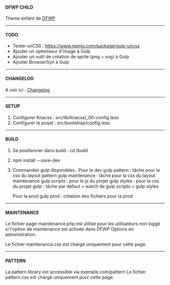 #### DFWP CHILD
Theme enfant de [DFWP](https://github.com/posykrat/dfwp)

----------

#### TODO
- Tester unCSS : https://www.npmjs.com/package/gulp-uncss
- Ajouter un optimiseur d'image à Gulp
- Ajouter un outil de création de sprite (png + svg) à Gulp
- Ajouter BrowserSyn à Gulp

----------

#### CHANGELOG
A voir ici : [Changelog](https://github.com/posykrat/dfwp_child/blob/master/changelog.md)

----------

#### SETUP

1. Configurer Knacss : src/lib/knacss/_00-config.less
2. Configurer le projet : src/bootstrap/config.less

----------

#### BUILD
1. Se positionner dans build : cd /build
2. npm install --save-dev
3. Commandes gulp disponibles :
	Pour le dev
		gulp pattern : tâche pour la css du layout pattern
		gulp maintenance : tâche pour la css du layout maintenance
		gulp scripts : pour le js du projet
		gulp styles : pour la css du projet
		gulp : tâche par défaut = watch de gulp scripts + gulp styles
	
	Pour la prod
		gulp prod : création des fichiers pour la prod

----------

#### MAINTENANCE
Le fichier page-maintenance.php est utilisé pour les utilisateurs non loggé si l'option de
maintenance est activée dans DFWP Options en administration.

Le fichier maintenance.css est chargé uniquement pour cette page.

----------

#### PATTERN
La pattern library est accessible via exemple.com/pattern
Le fichier pattern.css est chargé uniquement pour cette page.

